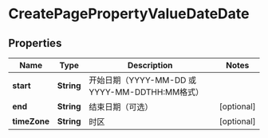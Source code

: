 

# CreatePagePropertyValueDateDate


## Properties

| Name | Type | Description | Notes |
|------------ | ------------- | ------------- | -------------|
|**start** | **String** | 开始日期（YYYY-MM-DD 或 YYYY-MM-DDTHH:MM格式） |  |
|**end** | **String** | 结束日期（可选） |  [optional] |
|**timeZone** | **String** | 时区 |  [optional] |



